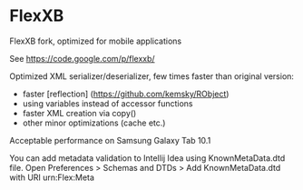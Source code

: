 FlexXB
======

FlexXB fork, optimized for mobile applications

See https://code.google.com/p/flexxb/

Optimized XML serializer/deserializer, few times faster than original version:
* faster [reflection] (https://github.com/kemsky/RObject)
* using variables instead of accessor functions
* faster XML creation via copy()
* other minor optimizations (cache etc.)

Acceptable performance on Samsung Galaxy Tab 10.1

You can add metadata validation to Intellij Idea using KnownMetaData.dtd file.
Open Preferences > Schemas and DTDs > Add KnownMetaData.dtd with URI urn:Flex:Meta